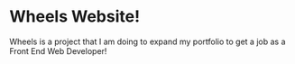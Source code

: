 # Wheels Website!

Wheels is a project that I am doing to expand my portfolio to get a job as a Front End Web Developer!


